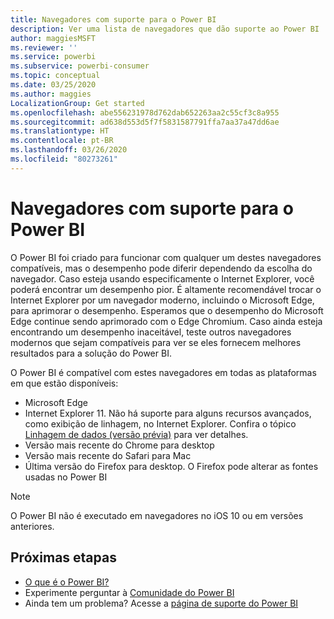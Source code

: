 ```yaml
---
title: Navegadores com suporte para o Power BI
description: Ver uma lista de navegadores que dão suporte ao Power BI
author: maggiesMSFT
ms.reviewer: ''
ms.service: powerbi
ms.subservice: powerbi-consumer
ms.topic: conceptual
ms.date: 03/25/2020
ms.author: maggies
LocalizationGroup: Get started
ms.openlocfilehash: abe556231978d762dab652263aa2c55cf3c8a955
ms.sourcegitcommit: ad638d553d5f7f5831587791ffa7aa37a47dd6ae
ms.translationtype: HT
ms.contentlocale: pt-BR
ms.lasthandoff: 03/26/2020
ms.locfileid: "80273261"
---
```

# <a name="supported-browsers-for-power-bi"></a>Navegadores com suporte para o Power BI

O Power BI foi criado para funcionar com qualquer um destes navegadores compatíveis, mas o desempenho pode diferir dependendo da escolha do navegador. Caso esteja usando especificamente o Internet Explorer, você poderá encontrar um desempenho pior. É altamente recomendável trocar o Internet Explorer por um navegador moderno, incluindo o Microsoft Edge, para aprimorar o desempenho. Esperamos que o desempenho do Microsoft Edge continue sendo aprimorado com o Edge Chromium. Caso ainda esteja encontrando um desempenho inaceitável, teste outros navegadores modernos que sejam compatíveis para ver se eles fornecem melhores resultados para a solução do Power BI.

O Power BI é compatível com estes navegadores em todas as plataformas em que estão disponíveis:

- Microsoft Edge
- Internet Explorer 11. Não há suporte para alguns recursos avançados, como exibição de linhagem, no Internet Explorer. Confira o tópico [Linhagem de dados (versão prévia)](collaborate-share/service-data-lineage.md) para ver detalhes.
- Versão mais recente do Chrome para desktop
- Versão mais recente do Safari para Mac
- Última versão do Firefox para desktop. O Firefox pode alterar as fontes usadas no Power BI 

> [!NOTE]
> O Power BI não é executado em navegadores no iOS 10 ou em versões anteriores.

## <a name="next-steps"></a>Próximas etapas
* [O que é o Power BI?](power-bi-overview.md)
* Experimente perguntar à [Comunidade do Power BI](https://community.powerbi.com/)
* Ainda tem um problema? Acesse a [página de suporte do Power BI](https://powerbi.microsoft.com/support/)
